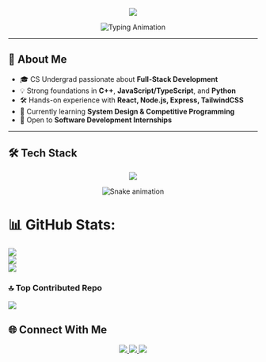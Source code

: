 <!-- GitHub Profile README -->

<p align="center">
  <img src="https://capsule-render.vercel.app/api?type=waving&color=0:38B2AC,100:4C1D95&height=200&section=header&text=Prakhar%20Prakash&fontSize=40&fontColor=ffffff&animation=fadeIn&fontAlignY=40" />
</p>

<p align="center">
  <img src="https://readme-typing-svg.herokuapp.com?font=Fira+Code&weight=700&size=22&pause=600&color=38B2AC&center=true&vCenter=true&width=600&lines=💻+Computer+Science+Undergraduate;🚀+Full-Stack+Developer;⚡+C++%2C+JavaScript%2FTypeScript%2C+Python;🌱+Always+Learning+New+Things" alt="Typing Animation" />
</p>

---

## 🚀 About Me
- 🎓 CS Undergrad passionate about **Full-Stack Development**  
- 💡 Strong foundations in **C++**, **JavaScript/TypeScript**, and **Python**  
- 🛠 Hands-on experience with **React, Node.js, Express, TailwindCSS**  
- 🌱 Currently learning **System Design & Competitive Programming**  
- 🎯 Open to **Software Development Internships**  

---

## 🛠 Tech Stack
<p align="center">
  <img src="https://skillicons.dev/icons?i=cpp,js,ts,python,react,nodejs,express,tailwind,mongodb,git,github,vscode,figma&theme=dark" />
</p>

<div align="center">
  <img src="https://profile-readme-generator.com/assets/snake.svg" alt="Snake animation" />
</div>

# 📊 GitHub Stats:
![](https://github-readme-stats.vercel.app/api?username=PrakharPrakash7&theme=dark&hide_border=true&include_all_commits=false&count_private=false)<br/>
![](https://nirzak-streak-stats.vercel.app/?user=PrakharPrakash7&theme=dark&hide_border=true)<br/>
![](https://github-readme-stats.vercel.app/api/top-langs/?username=PrakharPrakash7&theme=dark&hide_border=true&include_all_commits=false&count_private=false&layout=compact)

### 🔝 Top Contributed Repo
![](https://github-contributor-stats.vercel.app/api?username=PrakharPrakash7&limit=5&theme=dark&combine_all_yearly_contributions=true)


## 🌐 Connect With Me  
<p align="center">
  <a href="mailto:prakharprakash159@gmail.com">
    <img src="https://img.shields.io/badge/Email-D14836?style=for-the-badge&logo=gmail&logoColor=white"/>
  </a>
  <a href="https://www.linkedin.com/in/prakhar-prakash-522457213/" target="_blank">
    <img src="https://img.shields.io/badge/LinkedIn-0A66C2?style=for-the-badge&logo=linkedin&logoColor=white"/>
  </a>
  <a href="https://github.com/PrakharPrakash7" target="_blank">
    <img src="https://img.shields.io/badge/GitHub-171515?style=for-the-badge&logo=github&logoColor=white"/>
  </a>
</p>


